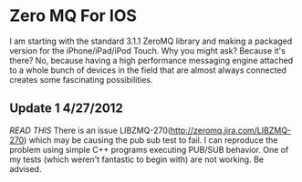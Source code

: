Zero MQ For IOS
===============

I am starting with the standard 3.1.1 ZeroMQ library and making a packaged
version for the iPhone/iPad/iPod Touch.  Why you might ask?  Because it's 
there?  No, because having a high performance messaging engine attached 
to a whole bunch of devices in the field that are almost always connected
creates some fascinating possibilities.

Update 1 4/27/2012
------------------

*READ THIS*
There is an issue LIBZMQ-270(http://zeromq.jira.com/LIBZMQ-270) which
may be causing the pub sub test to fail.  I can reproduce the problem
using simple C++ programs executing PUB/SUB behavior.  One of my
tests (which weren't fantastic to begin with) are not working.  Be
advised.


